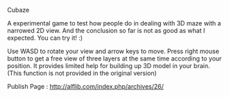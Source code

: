 Cubaze

A experimental game to test how people do in dealing with 3D maze with a narrowed 2D view. 
And the conclusion so far is     not as good as what I expected.
You can try it! :)

Use WASD to rotate your view and arrow keys to move. 
Press right mouse button to get a free view of three layers at the same time according to your position. It provides limited help for building up 3D model in your brain. (This function is not provided in the original version)

Publish Page : http://alflib.com/index.php/archives/26/
